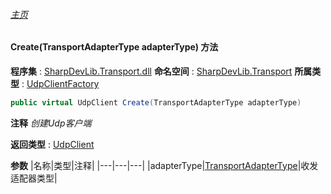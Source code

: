 ###### [主页](./Index.md "主页")
#### Create(TransportAdapterType adapterType) 方法
**程序集** : [SharpDevLib.Transport.dll](./SharpDevLib.Transport.assembly.md "SharpDevLib.Transport.dll")
**命名空间** : [SharpDevLib.Transport](./SharpDevLib.Transport.namespace.md "SharpDevLib.Transport")
**所属类型** : [UdpClientFactory](./SharpDevLib.Transport.UdpClientFactory.md "UdpClientFactory")
``` csharp
public virtual UdpClient Create(TransportAdapterType adapterType)
```
**注释**
*创建Udp客户端*

**返回类型** : [UdpClient](./SharpDevLib.Transport.UdpClient.md "UdpClient")

**参数**
|名称|类型|注释|
|---|---|---|
|adapterType|[TransportAdapterType](./SharpDevLib.Transport.TransportAdapterType.md "TransportAdapterType")|收发适配器类型|

